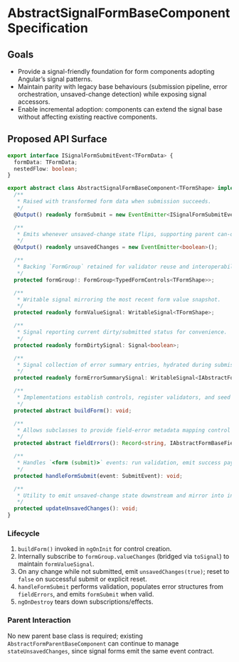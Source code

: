 # AbstractSignalFormBaseComponent Specification

## Goals

- Provide a signal-friendly foundation for form components adopting Angular’s signal patterns.
- Maintain parity with legacy base behaviours (submission pipeline, error orchestration, unsaved-change detection) while exposing signal accessors.
- Enable incremental adoption: components can extend the signal base without affecting existing reactive components.

## Proposed API Surface

```ts
export interface ISignalFormSubmitEvent<TFormData> {
  formData: TFormData;
  nestedFlow: boolean;
}

export abstract class AbstractSignalFormBaseComponent<TFormShape> implements OnInit, OnDestroy {
  /**
   * Raised with transformed form data when submission succeeds.
   */
  @Output() readonly formSubmit = new EventEmitter<ISignalFormSubmitEvent<TFormShape>>();

  /**
   * Emits whenever unsaved-change state flips, supporting parent can-deactivate guards.
   */
  @Output() readonly unsavedChanges = new EventEmitter<boolean>();

  /**
   * Backing `FormGroup` retained for validator reuse and interoperability.
   */
  protected formGroup!: FormGroup<TypedFormControls<TFormShape>>;

  /**
   * Writable signal mirroring the most recent form value snapshot.
   */
  protected readonly formValueSignal: WritableSignal<TFormShape>;

  /**
   * Signal reporting current dirty/submitted status for convenience.
   */
  protected readonly formDirtySignal: Signal<boolean>;

  /**
   * Signal collection of error summary entries, hydrated during submission attempts.
   */
  protected readonly formErrorSummarySignal: WritableSignal<IAbstractFormBaseFormErrorSummaryMessage[]>;

  /**
   * Implementations establish controls, register validators, and seed initial values.
   */
  protected abstract buildForm(): void;

  /**
   * Allows subclasses to provide field-error metadata mapping control keys to message priorities.
   */
  protected abstract fieldErrors(): Record<string, IAbstractFormBaseFieldError>;

  /**
   * Handles `<form (submit)>` events: run validation, emit success payload, or focus summary.
   */
  protected handleFormSubmit(event: SubmitEvent): void;

  /**
   * Utility to emit unsaved-change state downstream and mirror into internal signals.
   */
  protected updateUnsavedChanges(): void;
}
```

### Lifecycle

1. `buildForm()` invoked in `ngOnInit` for control creation.
2. Internally subscribe to `formGroup.valueChanges` (bridged via `toSignal`) to maintain `formValueSignal`.
3. On any change while not submitted, emit `unsavedChanges(true)`; reset to `false` on successful submit or explicit reset.
4. `handleFormSubmit` performs validation, populates error structures from `fieldErrors`, and emits `formSubmit` when valid.
5. `ngOnDestroy` tears down subscriptions/effects.

### Parent Interaction

No new parent base class is required; existing `AbstractFormParentBaseComponent` can continue to manage `stateUnsavedChanges`, since signal forms emit the same event contract.
